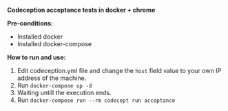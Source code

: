 **Codeception acceptance tests in docker + chrome**

**Pre-conditions:**
- Installed docker
- Installed docker-compose

**How to run and use:**
1. Edit codeception.yml file and change the `host` field value to your own IP address of the machine.
2. Run `docker-compose up -d`
3. Waiting untill the execution ends.
4. Run `docker-compose run --rm codecept run acceptance`
